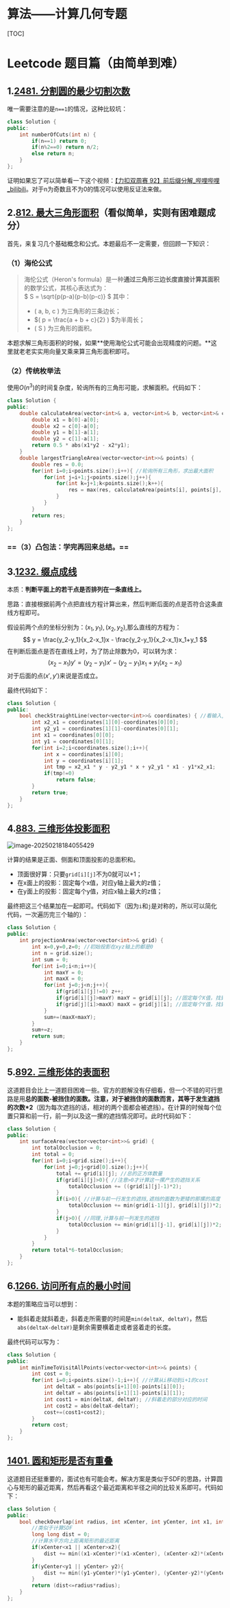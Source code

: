 # 算法——计算几何专题

[TOC]



# Leetcode 题目篇（由简单到难）

## 1.[2481. 分割圆的最少切割次数](https://leetcode.cn/problems/minimum-cuts-to-divide-a-circle/)

唯一需要注意的是`n==1`的情况，这种比较坑：

```c++
class Solution {
public:
    int numberOfCuts(int n) {
        if(n==1) return 0;
        if(n%2==0) return n/2;
        else return n;
    }
};
```

证明如果忘了可以简单看一下这个视频：[【力扣双周赛 92】前后缀分解_哔哩哔哩_bilibili](https://www.bilibili.com/video/BV1uG4y157Rc/?vd_source=f0e5ebbc6d14fe7f10f6a52debc41c99)。对于n为奇数且不为0的情况可以使用反证法来做。



## 2.[812. 最大三角形面积](https://leetcode.cn/problems/largest-triangle-area/)（看似简单，实则有困难题成分）

首先，来复习几个基础概念和公式。本题最后不一定需要，但回顾一下知识：

### （1）海伦公式

> 海伦公式（Heron's formula）是一种**通过三角形三边长度直接计算其面积**的数学公式，其核心表达式为：  
> $ S = \sqrt{p(p-a)(p-b)(p-c)}  $
> 其中：  
>
> - \( a, b, c \) 为三角形的三条边长；  
> - $( p = \frac{a + b + c}{2} ) $为半周长；  
> - \( S \) 为三角形的面积。  
>

本题求解三角形面积的时候，如果**使用海伦公式可能会出现精度的问题。**这里就老老实实用向量叉乘来算三角形面积即可。



### （2）传统枚举法

使用$O(n^3)$的时间复杂度，轮询所有的三角形可能，求解面积。代码如下：
```c++
class Solution {
public:
    double calculateArea(vector<int>& a, vector<int>& b, vector<int>& c){ //给三个点,利用叉乘求解三角形面积
        double x1 = b[0]-a[0];
        double x2 = c[0]-a[0];
        double y1 = b[1]-a[1];
        double y2 = c[1]-a[1];
        return 0.5 * abs(x1*y2 - x2*y1);
    }
    double largestTriangleArea(vector<vector<int>>& points) {
        double res = 0.0;
        for(int i=0;i<points.size();i++){ //轮询所有三角形，求出最大面积
            for(int j=i+1;j<points.size();j++){
                for(int k=j+1;k<points.size();k++){
                    res = max(res, calculateArea(points[i], points[j], points[k]));
                }
            }
        }
        return res;
    }
};
```



### ==（3）凸包法：学完再回来总结。==



## 3.[1232. 缀点成线](https://leetcode.cn/problems/check-if-it-is-a-straight-line/)

本质：**判断平面上的若干点是否排列在一条直线上。**

思路：直接根据前两个点把直线方程计算出来，然后判断后面的点是否符合这条直线方程即可。

假设前两个点的坐标分别为：$(x_1, y_1),(x_2,y_2)$,那么直线的方程为：
$$
y = \frac{y_2-y_1}{x_2-x_1}x - \frac{y_2-y_1}{x_2-x_1}x_1+y_1
$$
在判断后面点是否在直线上时，为了防止除数为0，可以转为求：
$$
(x_2-x_1)y' = (y_2-y_1)x' - (y_2-y_1)x_1 + y_1(x_2-x_1) 
$$
对于后面的点$(x',y')$来说是否成立。

最终代码如下：

```c++
class Solution {
public:
    bool checkStraightLine(vector<vector<int>>& coordinates) { //看输入,是int,不需要考虑double的精度问题
        int x2_x1 = coordinates[1][0]-coordinates[0][0];
        int y2_y1 = coordinates[1][1]-coordinates[0][1];
        int x1 = coordinates[0][0];
        int y1 = coordinates[0][1];
        for(int i=2;i<coordinates.size();i++){
            int x = coordinates[i][0];
            int y = coordinates[i][1];
            int tmp = x2_x1 * y - y2_y1 * x + y2_y1 * x1 - y1*x2_x1;
            if(tmp!=0)
                return false;
        }
        return true;
    }
};
```



## 4.[883. 三维形体投影面积](https://leetcode.cn/problems/projection-area-of-3d-shapes/)

![image-20250218184055429](%E7%AE%97%E6%B3%95%E2%80%94%E2%80%94%E8%AE%A1%E7%AE%97%E5%87%A0%E4%BD%95%E4%B8%93%E9%A2%98.assets/image-20250218184055429.png)

计算的结果是正面、侧面和顶面投影的总面积和。

- 顶面很好算：只要`grid[i][j]`不为0就可以+1；
- 在x面上的投影：固定每个x值，对应y轴上最大的z值；
- 在y面上的投影：固定每个y值，对应x轴上最大的z值；

最终把这三个结果加在一起即可。代码如下（因为`i`和`j`是对称的，所以可以简化代码，一次遍历完三个轴的）：

```c++
class Solution {
public:
    int projectionArea(vector<vector<int>>& grid) {
        int x=0,y=0,z=0; //初始投影在xyz轴上的都是0
        int n = grid.size();
        int sum = 0;
        for(int i=0;i<n;i++){
            int maxY = 0;
            int maxX = 0;
            for(int j=0;j<n;j++){
                if(grid[i][j]!=0) z++;
                if(grid[i][j]>maxY) maxY = grid[i][j]; //固定每个X值，找到对应y轴上最大的z值
                if(grid[j][i]>maxX) maxX = grid[j][i]; //固定每个Y值，找到对应x轴上最大的z值
            }
            sum+=(maxX+maxY);
        }
        sum+=z;
        return sum;
    }
};
```



## 5.[892. 三维形体的表面积](https://leetcode.cn/problems/surface-area-of-3d-shapes/)

这道题目会比上一道题目困难一些。官方的题解没有仔细看，但一个不错的可行思路是用**总的面数-被挡住的面数。**注意，对于被挡住的面数而言，其等于**发生遮挡的次数*2**（因为每次遮挡的话，相对的两个面都会被遮挡）。在计算的时候每个位置只算和前一行，前一列以及这一摞的遮挡情况即可。此时代码如下：

```c++
class Solution {
public:
    int surfaceArea(vector<vector<int>>& grid) {
        int totalOcclusion = 0;
        int total = 0;
        for(int i=0;i<grid.size();i++){
            for(int j=0;j<grid[0].size();j++){
                total += grid[i][j]; //总的正方体数量
                if(grid[i][j]>0){ //注意>0才计算这一摞产生的遮挡关系
                    totalOcclusion += ((grid[i][j]-1)*2);
                }
                if(i>0){ //计算与前一行发生的遮挡,遮挡的面数为更矮的那摞的高度
                    totalOcclusion += min(grid[i-1][j], grid[i][j])*2;
                }
                if(j>0){ //同理,计算与前一列发生的遮挡
                    totalOcclusion += min(grid[i][j-1], grid[i][j])*2;
                }
            }
        }
        return total*6-totalOcclusion;
    }
};
```



## 6.[1266. 访问所有点的最小时间](https://leetcode.cn/problems/minimum-time-visiting-all-points/)

本题的策略应当可以想到：

- 能斜着走就斜着走，斜着走所需要的时间是`min(deltaX, deltaY)`，然后`abs(deltaX-deltaY)`是剩余需要横着走或者竖着走的长度。

最终代码可以写为：

```c++
class Solution {
public:
    int minTimeToVisitAllPoints(vector<vector<int>>& points) {
        int cost = 0;
        for(int i=0;i<points.size()-1;i++){ //计算从i移动到i+1的cost
            int deltaX = abs(points[i+1][0]-points[i][0]);
            int deltaY = abs(points[i+1][1]-points[i][1]);
            int cost1 = min(deltaX, deltaY); //斜着走的部分对应的时间
            int cost2 = abs(deltaX-deltaY);
            cost+=(cost1+cost2);
        }
        return cost;
    }
};
```



## [1401. 圆和矩形是否有重叠](https://leetcode.cn/problems/circle-and-rectangle-overlapping/)

这道题目还挺重要的，面试也有可能会考。解决方案是类似于SDF的思路，计算圆心与矩形的最近距离，然后再看这个最近距离和半径之间的比较关系即可。代码如下：

```c++
class Solution {
public:
    bool checkOverlap(int radius, int xCenter, int yCenter, int x1, int y1, int x2, int y2) {
        //类似于计算SDF
        long long dist = 0;
        //计算水平方向上距离矩形的最近距离
        if(xCenter<x1 || xCenter>x2){
            dist += min((x1-xCenter)*(x1-xCenter), (xCenter-x2)*(xCenter-x2));
        }
        if(yCenter<y1 || yCenter> y2){
            dist += min((y1-yCenter)*(y1-yCenter), (yCenter-y2)*(yCenter-y2));
        }
        return (dist<=radius*radius);
    }
};
```

